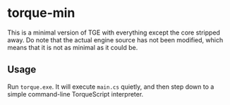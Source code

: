 # torque-min

This is a minimal version of TGE with everything except the core stripped away. Do note that the actual engine source has not been modified, which means that it is not as minimal as it could be.

## Usage

Run `torque.exe`. It will execute `main.cs` quietly, and then step down to a simple command-line TorqueScript interpreter.